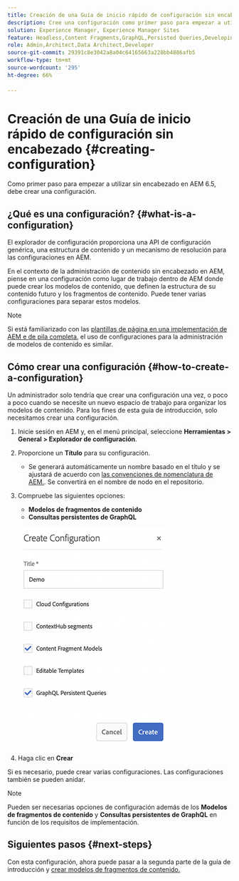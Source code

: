 ```yaml
---
title: Creación de una Guía de inicio rápido de configuración sin encabezado
description: Cree una configuración como primer paso para empezar a utilizar sin encabezado en AEM 6.5.
solution: Experience Manager, Experience Manager Sites
feature: Headless,Content Fragments,GraphQL,Persisted Queries,Developing
role: Admin,Architect,Data Architect,Developer
source-git-commit: 29391c8e3042a8a04c64165663a228bb4886afb5
workflow-type: tm+mt
source-wordcount: '295'
ht-degree: 66%

---
```


# Creación de una Guía de inicio rápido de configuración sin encabezado {#creating-configuration}

Como primer paso para empezar a utilizar sin encabezado en AEM 6.5, debe crear una configuración.

## ¿Qué es una configuración? {#what-is-a-configuration}

El explorador de configuración proporciona una API de configuración genérica, una estructura de contenido y un mecanismo de resolución para las configuraciones en AEM.

En el contexto de la administración de contenido sin encabezado en AEM, piense en una configuración como lugar de trabajo dentro de AEM donde puede crear los modelos de contenido, que definen la estructura de su contenido futuro y los fragmentos de contenido. Puede tener varias configuraciones para separar estos modelos.

>[!NOTE]
>
>Si está familiarizado con las [plantillas de página en una implementación de AEM e de pila completa](/help/sites-authoring/templates.md), el uso de configuraciones para la administración de modelos de contenido es similar.

## Cómo crear una configuración {#how-to-create-a-configuration}

Un administrador solo tendría que crear una configuración una vez, o poco a poco cuando se necesite un nuevo espacio de trabajo para organizar los modelos de contenido. Para los fines de esta guía de introducción, solo necesitamos crear una configuración.

1. Inicie sesión en AEM y, en el menú principal, seleccione **Herramientas > General > Explorador de configuración**.
1. Proporcione un **Título** para su configuración.
   * Se generará automáticamente un nombre basado en el título y se ajustará de acuerdo con [las convenciones de nomenclatura de AEM.](/help/sites-developing/naming-conventions.md). Se convertirá en el nombre de nodo en el repositorio.
1. Compruebe las siguientes opciones:
   * **Modelos de fragmentos de contenido**
   * **Consultas persistentes de GraphQL**

   ![Creación de configuración](assets/create-configuration.png)

1. Haga clic en **Crear**

Si es necesario, puede crear varias configuraciones. Las configuraciones también se pueden anidar.

>[!NOTE]
>
>Pueden ser necesarias opciones de configuración además de los **Modelos de fragmentos de contenido** y **Consultas persistentes de GraphQL** en función de los requisitos de implementación.

## Siguientes pasos {#next-steps}

Con esta configuración, ahora puede pasar a la segunda parte de la guía de introducción y [crear modelos de fragmentos de contenido.](create-content-model.md)

<!--
>[!TIP]
>
>For complete details about the Configuration Browser, [see the Configuration Browser documentation.](/help/sites-developing/configurations.md)
-->
